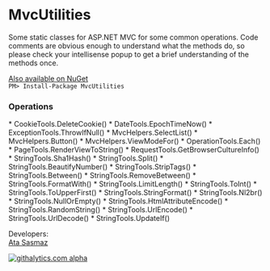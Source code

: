 MvcUtilities
============

Some static classes for ASP.NET MVC for some common operations. 
Code comments are obvious enough to understand what the methods do, 
so please check your intellisense popup to get a brief understanding 
of the methods once.

[Also available on NuGet](https://www.nuget.org/packages/MvcUtilities/)<br />
`PM> Install-Package MvcUtilities`

<h3>Operations</h3>
* CookieTools.DeleteCookie()
* DateTools.EpochTimeNow()
* ExceptionTools.ThrowIfNull()
* MvcHelpers.SelectList()
* MvcHelpers.Button()
* MvcHelpers.ViewModeFor()
* OperationTools.Each()
* PageTools.RenderViewToString()
* RequestTools.GetBrowserCultureInfo()
* StringTools.Sha1Hash()
* StringTools.Split()
* StringTools.BeautifyNumber()
* StringTools.StripTags()
* StringTools.Between()
* StringTools.RemoveBetween()
* StringTools.FormatWith()
* StringTools.LimitLength()
* StringTools.ToInt()
* StringTools.ToUpperFirst()
* StringTools.StringFormat()
* StringTools.Nl2br()
* StringTools.NullOrEmpty()
* StringTools.HtmlAttributeEncode()
* StringTools.RandomString()
* StringTools.UrlEncode()
* StringTools.UrlDecode()
* StringTools.UpdateIf()

Developers: <br/>
[Ata Sasmaz](http://www.ata.io)

[![githalytics.com alpha](https://cruel-carlota.pagodabox.com/cad05c515786df6e36efe274de6227f6 "githalytics.com")](http://githalytics.com/AtaS/Mvc-Utilities)
